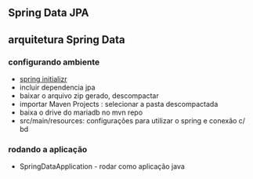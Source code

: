 ## Spring Data JPA

## arquitetura Spring Data



### configurando ambiente
- [spring initializr](http://start.spring.io)
- incluir dependencia jpa
- baixar o arquivo zip gerado, descompactar
- importar Maven Projects : selecionar a pasta descompactada
- baixa o drive do mariadb no mvn repo
- src/main/resources: configurações para utilizar o spring e conexão c/ bd

### rodando a aplicação
- SpringDataApplication - rodar como aplicação java